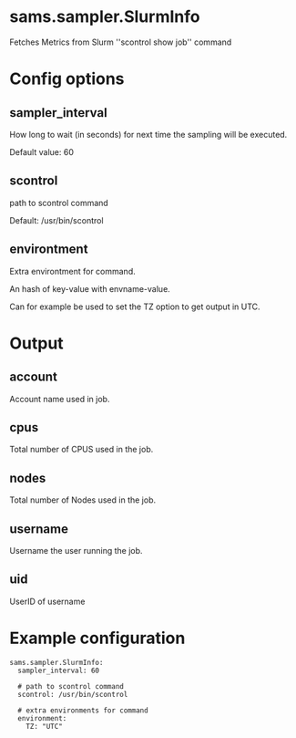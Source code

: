 
# sams.sampler.SlurmInfo

Fetches Metrics from Slurm ''scontrol show job'' command

# Config options

## sampler_interval

How long to wait (in seconds) for next time the sampling will be executed.

Default value: 60

## scontrol

path to scontrol command

Default: /usr/bin/scontrol

## environtment

Extra environtment for command.

An hash of key-value with envname-value.

Can for example be used to set the TZ option to get output in UTC.

# Output

## account

Account name used in job.

## cpus

Total number of CPUS used in the job.

## nodes

Total number of Nodes used in the job.

## username

Username the user running the job.

## uid

UserID of username

# Example configuration

```
sams.sampler.SlurmInfo:
  sampler_interval: 60

  # path to scontrol command
  scontrol: /usr/bin/scontrol

  # extra environments for command
  environment:
    TZ: "UTC"
```
